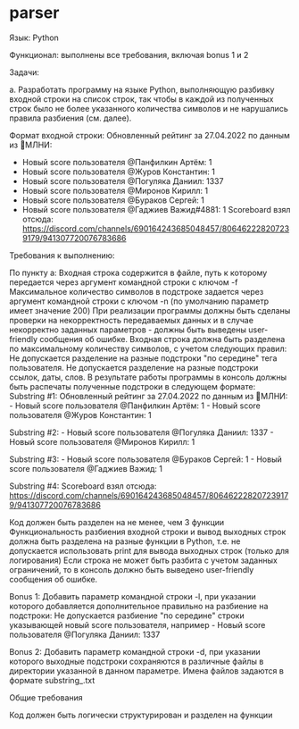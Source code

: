 # parser

Язык: Python

Функционал: выполнены все требования, включая bonus 1 и 2

Задачи:

а. Разработать программу на языке Python, выполняющую разбивку входной строки на список строк, так чтобы в каждой из полученных строк было не более указанного количества символов и не нарушались правила разбиения (см. далее).

Формат входной строки:
Обновленный рейтинг за 27.04.2022 по данным из :snake:МЛНИ:
- Новый score пользователя @Панфилкин Артём: 1
- Новый score пользователя @Журов Константин: 1
- Новый score пользователя @Погуляка Даниил: 1337
- Новый score пользователя @Миронов Кирилл: 1
- Новый score пользователя @Бураков Сергей: 1
- Новый score пользователя @Гаджиев Важид#4881: 1
Scoreboard взял отсюда: https://discord.com/channels/690164243685048457/806462228207239179/941307720076783686


Требования к выполнению:

По пункту а:
Входная строка содержится в файле, путь к которому передается через аргумент командной строки с ключом -f
Максимальное количество символов в подстроке задается через аргумент командной строки с ключом -n (по умолчанию параметр имеет значение 200)
При реализации программы должны быть сделаны проверки на некорректность передаваемых данных и в случае некорректно заданных параметров - должны быть выведены user-friendly сообщения об ошибке.
Входная строка должна быть разделена по максимальному количеству символов, с учетом следующих правил:
Не допускается разделение на разные подстроки "по середине" тега пользователя.
Не допускается разделение на разные подстроки ссылок, даты, слов.
В результате работы программы в консоль должны быть распечаты полученные подстроки в следующем формате:
Substring #1:
    Обновленный рейтинг за 27.04.2022 по данным из :snake:МЛНИ:
    - Новый score пользователя @Панфилкин Артём: 1
    - Новый score пользователя @Журов Константин: 1

Substring #2:
    - Новый score пользователя @Погуляка Даниил: 1337
    - Новый score пользователя @Миронов Кирилл: 1
    
Substring #3:
    - Новый score пользователя @Бураков Сергей: 1
    - Новый score пользователя @Гаджиев Важид: 1

Substring #4:
    Scoreboard взял отсюда: https://discord.com/channels/690164243685048457/806462228207239179/941307720076783686

Код должен быть разделен на не менее, чем 3 функции
Функциональность разбиения входной строки и вывод выходных строк должна быть разделена на разные функции в Python, т.е. не допускается использовать print для вывода выходных строк (только для логирования)
Если строка не может быть разбита с учетом заданных ограничений, то в консоль должно быть выведено user-friendly сообщения об ошибке.

Bonus 1:
Добавить параметр командной строки -l, при указании которого добавляется дополнительное правильно на разбиение на подстроки:
Не допускается разбиение "по середине" строки указывающей новый score пользователя, например - Новый score пользователя @Погуляка Даниил: 1337

Bonus 2:
Добавить параметр командной строки -d, при указании которого выходные подстроки сохраняются в различные файлы в директории указанной в данном параметре. Имена файлов задаются в формате substring_<index>.txt

Общие требования

Код должен быть логически структурирован и разделен на функции
